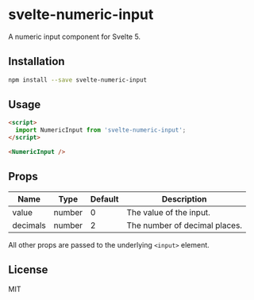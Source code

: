 # svelte-numeric-input

A numeric input component for Svelte 5.

## Installation

```bash
npm install --save svelte-numeric-input
```

## Usage

```html
<script>
  import NumericInput from 'svelte-numeric-input';
</script>

<NumericInput />
```

## Props

| Name       | Type     | Default | Description |
| ---------- | -------- | ------- | ----------- |
| value      | number   | 0       | The value of the input. |
| decimals   | number   | 2       | The number of decimal places. |

All other props are passed to the underlying `<input>` element.

## License

MIT